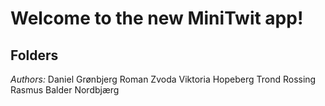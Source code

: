 # Welcome to the new MiniTwit app!

## Folders


*Authors:*
Daniel Grønbjerg
Roman Zvoda
Viktoria Hopeberg
Trond Rossing
Rasmus Balder Nordbjærg
